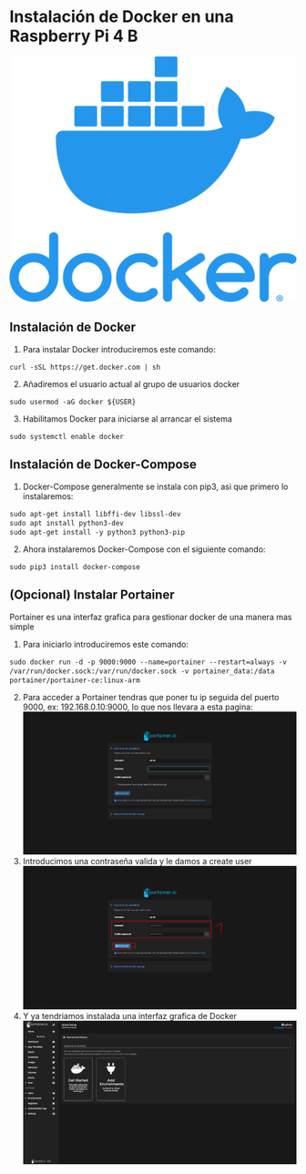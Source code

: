 # Instalación de Docker en una Raspberry Pi 4 B
![Imagen GIT](imagenes/vertical-logo-monochromatic.jpg)
## Instalación de Docker

1. Para instalar Docker introduciremos este comando:
~~~
curl -sSL https://get.docker.com | sh
~~~
2. Añadiremos el usuario actual al grupo de usuarios docker
~~~
sudo usermod -aG docker ${USER}
~~~
3. Habilitamos Docker para iniciarse al arrancar el sistema
~~~
sudo systemctl enable docker
~~~

## Instalación de Docker-Compose

1. Docker-Compose generalmente se instala con pip3, asi que primero lo instalaremos:
~~~
sudo apt-get install libffi-dev libssl-dev
sudo apt install python3-dev
sudo apt-get install -y python3 python3-pip
~~~
2. Ahora instalaremos Docker-Compose con el siguiente comando:
~~~
sudo pip3 install docker-compose
~~~
## (Opcional) Instalar Portainer

Portainer es una interfaz grafica para gestionar docker de una manera mas simple

1. Para iniciarlo introduciremos este comando:
~~~
sudo docker run -d -p 9000:9000 --name=portainer --restart=always -v /var/run/docker.sock:/var/run/docker.sock -v portainer_data:/data portainer/portainer-ce:linux-arm
~~~
2. Para acceder a Portainer tendras que poner tu ip seguida del puerto 9000, ex: 192.168.0.10:9000, lo que nos llevara a esta pagina:
![Imagen GIT](imagenes/port1.png)
3. Introducimos una contraseña valida y le damos a create user
![Imagen GIT](imagenes/port2.png)
4. Y ya tendriamos instalada una interfaz grafica de Docker
![Imagen GIT](imagenes/port3.png)
